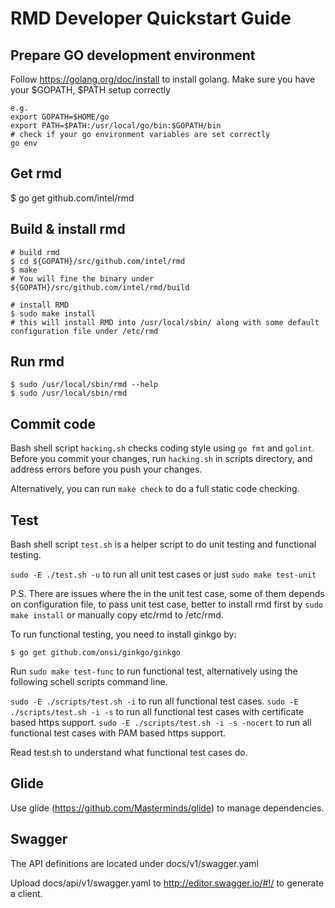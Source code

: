 # RMD Developer Quickstart Guide

## Prepare GO development environment

Follow https://golang.org/doc/install to install golang.
Make sure you have your $GOPATH, $PATH setup correctly

```
e.g.
export GOPATH=$HOME/go
export PATH=$PATH:/usr/local/go/bin:$GOPATH/bin
# check if your go environment variables are set correctly
go env
```

## Get rmd

$ go get github.com/intel/rmd

## Build & install rmd

```
# build rmd
$ cd ${GOPATH}/src/github.com/intel/rmd
$ make
# You will fine the binary under ${GOPATH}/src/github.com/intel/rmd/build

# install RMD
$ sudo make install
# this will install RMD into /usr/local/sbin/ along with some default
configuration file under /etc/rmd
```

## Run rmd

```
$ sudo /usr/local/sbin/rmd --help
$ sudo /usr/local/sbin/rmd
```

## Commit code

Bash shell script `hacking.sh` checks coding style using `go fmt` and `golint`.
Before you commit your changes, run `hacking.sh` in scripts directory,
and address errors before you push your changes.

Alternatively, you can run `make check` to do a full static code checking.

## Test

Bash shell script `test.sh` is a helper script to do unit testing and
functional testing.

`sudo -E ./test.sh -u` to run all unit test cases or just `sudo make test-unit`

P.S. There are issues where the in the unit test case, some of them depends
on configuration file, to pass unit test case, better to install rmd first
by `sudo make install` or manually copy etc/rmd to /etc/rmd.

To run functional testing, you need to install ginkgo by:

```
$ go get github.com/onsi/ginkgo/ginkgo
```

Run `sudo make test-func` to run functional test, alternatively using the
following schell scripts command line.

`sudo -E ./scripts/test.sh -i` to run all functional test cases.
`sudo -E ./scripts/test.sh -i -s` to run all functional test cases with certificate
based https support.
`sudo -E ./scripts/test.sh -i -s -nocert` to run all functional test cases with PAM
based https support.

Read test.sh to understand what functional test cases do.

## Glide

Use glide (https://github.com/Masterminds/glide) to manage dependencies.

## Swagger

The API definitions are located under docs/v1/swagger.yaml

Upload docs/api/v1/swagger.yaml to http://editor.swagger.io/#!/ to generate
a client.
